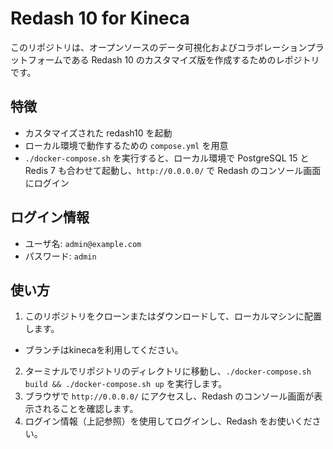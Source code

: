 # Redash 10 for Kineca

このリポジトリは、オープンソースのデータ可視化およびコラボレーションプラットフォームである Redash 10 のカスタマイズ版を作成するためのレポジトリです。

## 特徴

- カスタマイズされた redash10 を起動
- ローカル環境で動作するための `compose.yml` を用意
- `./docker-compose.sh` を実行すると、ローカル環境で PostgreSQL 15 と Redis 7 も合わせて起動し、`http://0.0.0.0/` で Redash のコンソール画面にログイン

## ログイン情報

- ユーザ名: `admin@example.com`
- パスワード: `admin`

## 使い方

1. このリポジトリをクローンまたはダウンロードして、ローカルマシンに配置します。
  - ブランチはkinecaを利用してください。
2. ターミナルでリポジトリのディレクトリに移動し、`./docker-compose.sh build && ./docker-compose.sh up` を実行します。
3. ブラウザで `http://0.0.0.0/` にアクセスし、Redash のコンソール画面が表示されることを確認します。
4. ログイン情報（上記参照）を使用してログインし、Redash をお使いください。
